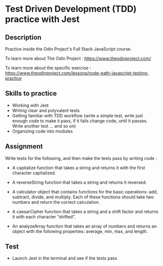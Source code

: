 # Test Driven Development (TDD) practice with Jest

## Description

Practice inside the Odin Project's Full Stack JavaScript course.

To learn more about The Odin Project : https://www.theodinproject.com/

To learn more about the specific exercise : https://www.theodinproject.com/lessons/node-path-javascript-testing-practice

## Skills to practice

- Working with Jest
- Writing clear and polyvalent tests
- Getting familiar with TDD workflow (write a simple test, write just enough code to make it pass, if it fails change code, until it passes. Write another test ... and so on)
- Organizing code into modules

## Assignment

Write tests for the following, and then make the tests pass by writing code :

- A capitalize function that takes a string and returns it with the first character capitalized.

- A reverseString function that takes a string and returns it reversed.

- A calculator object that contains functions for the basic operations: add, subtract, divide, and multiply. Each of these functions should take two numbers and return the correct calculation.

- A caesarCipher function that takes a string and a shift factor and returns it with each character “shifted”. 
  
- An analyzeArray function that takes an array of numbers and returns an object with the following properties: average, min, max, and length.

## Test

- Launch Jest in the terminal and see if the tests pass